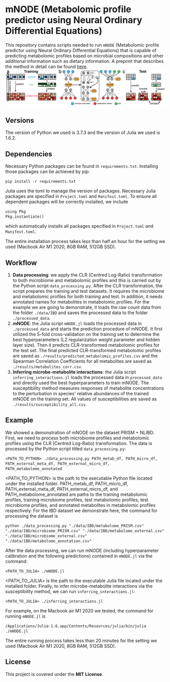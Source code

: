 # mNODE (Metabolomic profile predictor using Neural Ordinary Differential Equations)
This repository contains scripts needed to run `mNODE` (Metabolomic profile predictor using Neural Ordinary Differential Equations) that is capable of predicting metabolomic profiles based on microbial compositions and other additional information such as dietary information. A preprint that describes the method in detail can be found [here](https://www.biorxiv.org/content/10.1101/2022.06.23.497381v1). 
![schematic](schematic.png)

## Versions
The version of Python we used is 3.7.3 and the version of Julia we used is 1.6.2.

## Dependencies
Necessary Python packages can be found in `requirements.txt`. Installing those packages can be achieved by pip:
```
pip install -r requirements.txt
```
Julia uses the toml to manage the version of packages. Necessary Julia packages are specified in `Project.toml` and `Manifest.toml`. To ensure all dependent packages will be correctly installed, we include
```
using Pkg
Pkg.instantiate()
```
which automatically installs all packages specified in `Project.toml` and `Manifest.toml`.

The entire installation process takes less than half an hour for the setting we used (Macbook Air M1 2020, 8GB RAM, 512GB SSD).

## Workflow
1. **Data processing**: we apply the CLR (Centred Log-Ratio) transformation to both microbiome and metabolomic profiles and this is carried out by the Python script `data_processing.py`. After the CLR transformation, the script prepares the training and test datasets. It requires the microbiome and metabolomic profiles for both training and test. In addition, it needs annotated names for metabolites in metabolomic profiles. For the example we are going to demonstrate, it loads the raw count data from the folder `./data/IBD` and saves the processed data to the folder `./processed_data`.
2. **mNODE**: the Julia script `mNODE.jl` loads the processed data in `./processed_data` and starts the prediction procedure of mNODE. It first utilized the 5-fold cross-validation on the training set to determine the best hyperparameters (L2 regularization weight parameter and hidden layer size). Then it predicts CLR-transformed metabolomic profiles for the test set. The final predicted CLR-transformed metabolomic profiles are saved as `./results/predicted_metabolomic_profiles.csv` and the Spearman Correlation Coefficients for all metabolites are saved as `./results/metabolites_corr.csv`.
3. **Inferring microbe-metabolite interactions**: the Julia script `inferring_interactions.jl` loads the processed data in `processed_data` and directly used the best hyperparameters to train mNODE. The susceptibility method measures responses of metabolite concentrations to the perturbation in species' relative abundances of the trained mNODE on the training set. All values of susceptibilities are saved as `./results/susceptibility_all.csv`.

## Example
We showed a demonstration of mNODE on the dataset PRISM + NLIBD. First, we need to process both microbiome profiles and metabolomic profiles using the CLR (Centred Log-Ratio) transformation. The data is processed by the Python script titled `data_processing.py`:
```
<PATH_TO_PYTHON> ./data_processing.py PATH_metab_df, PATH_micro_df, PATH_external_meta_df, PATH_external_micro_df, PATH_metabolome_annotated
```
<PATH_TO_PYTHON> is the path to the executable Python file located under the installed folder. PATH_metab_df, PATH_micro_df, PATH_external_meta_df, PATH_external_micro_df, and PATH_metabolome_annotated are paths to the training metabolomic profiles, training microbiome profiles, test metabolomic profiles, test microbiome profiles, and annotated metabolites in metabolomic profiles respectively. For the IBD dataset we demonstrate here, the command for processing the dataset is 
```
python ./data_processing.py "./data/IBD/metabolome_PRISM.csv" "./data/IBD/microbiome_PRISM.csv" "./data/IBD/metabolome_external.csv" "./data/IBD/microbiome_external.csv" "./data/IBD/metabolome_annotation.csv"
```
After the data processing, we can run mNODE (including hyperparameter calibration and the following predictions) contained in `mNODE.jl` via the command:
```
<PATH_TO_JULIA> ./mNODE.jl
```
<PATH_TO_JULIA> is the path to the executable Julia file located under the installed folder. Finally, to infer microbe-metabolite interactions via the susceptibility method, we can run `inferring_interactions.jl`:
 ```
<PATH_TO_JULIA> ./inferring_interactions.jl
```

For example, on the Macbook air M1 2020 we tested, the command for running `mNODE.jl` is 
```
/Applications/Julia-1.6.app/Contents/Resources/julia/bin/julia ./mNODE.jl
```

The entire running process takes less than 20 minutes for the setting we used (Macbook Air M1 2020, 8GB RAM, 512GB SSD).

## License

This project is covered under the **MIT License**.
